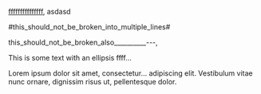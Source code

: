 [fffffffffffffff](https://jetbrains.com),
asdasd

#this_should_not_be_broken_into_multiple_lines#

this_should_not_be_broken_also__________---,

This is some text with an ellipsis
ffff...

Lorem ipsum dolor sit amet,
consectetur... adipiscing elit.
Vestibulum vitae nunc ornare, dignissim
risus ut, pellentesque dolor.
